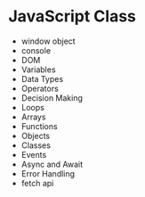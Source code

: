 # JavaScript Class



- window object
- console
- DOM
- Variables
- Data Types
- Operators
- Decision Making
- Loops
- Arrays
- Functions
- Objects
- Classes
- Events
- Async and Await
- Error Handling
- fetch api
